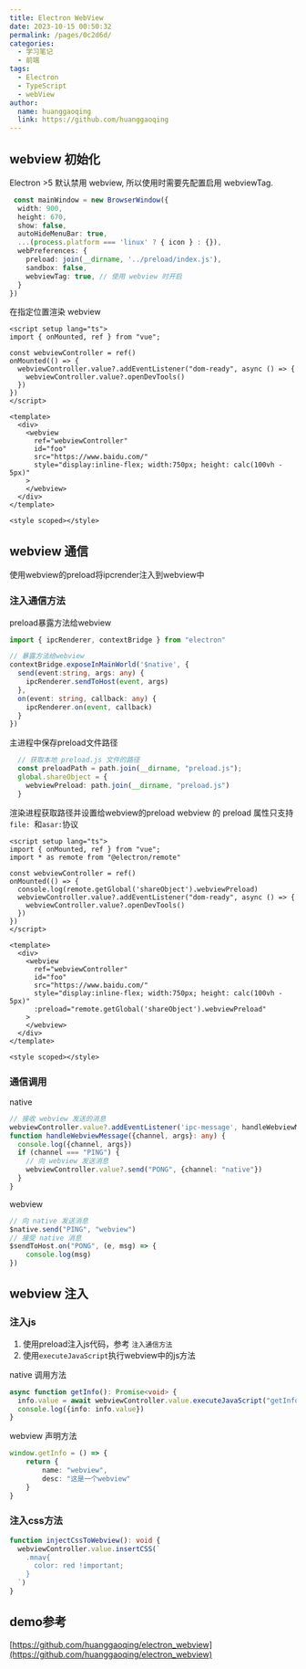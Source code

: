 ```yaml
---
title: Electron WebView
date: 2023-10-15 00:50:32
permalink: /pages/0c2d6d/
categories:
  - 学习笔记
  - 前端
tags:
  - Electron
  - TypeScript
  - webView
author: 
  name: huanggaoqing
  link: https://github.com/huanggaoqing
---
```

## webview 初始化
Electron >5 默认禁用 webview, 所以使用时需要先配置启用 webviewTag.
```typescript
 const mainWindow = new BrowserWindow({
  width: 900,
  height: 670,
  show: false,
  autoHideMenuBar: true,
  ...(process.platform === 'linux' ? { icon } : {}),
  webPreferences: {
    preload: join(__dirname, '../preload/index.js'),
    sandbox: false,
    webviewTag: true, // 使用 webview 时开启
  }
})
```
在指定位置渲染 webview
```vue
<script setup lang="ts">
import { onMounted, ref } from "vue";
  
const webviewController = ref()
onMounted(() => {
  webviewController.value?.addEventListener("dom-ready", async () => {
    webviewController.value?.openDevTools()
  })
})
</script>

<template>
  <div>
    <webview
      ref="webviewController"
      id="foo"
      src="https://www.baidu.com/"
      style="display:inline-flex; width:750px; height: calc(100vh - 5px)"
    >
    </webview>
  </div>
</template>

<style scoped></style>

```
## webview 通信
使用webview的preload将ipcrender注入到webview中
### 注入通信方法
preload暴露方法给webview
```typescript
import { ipcRenderer, contextBridge } from "electron"

// 暴露方法给webview
contextBridge.exposeInMainWorld('$native', {
  send(event:string, args: any) {
    ipcRenderer.sendToHost(event, args)
  },
  on(event: string, callback: any) {
    ipcRenderer.on(event, callback)
  }
})
```
主进程中保存preload文件路径
```typescript
  // 获取本地 preload.js 文件的路径
  const preloadPath = path.join(__dirname, "preload.js");
  global.shareObject = {
    webviewPreload: path.join(__dirname, "preload.js")
  }
```
渲染进程获取路径并设置给webview的preload
webview 的 preload 属性只支持 `file: `和`asar:`协议
```vue
<script setup lang="ts">
import { onMounted, ref } from "vue";
import * as remote from "@electron/remote"

const webviewController = ref()
onMounted(() => {
  console.log(remote.getGlobal('shareObject').webviewPreload)
  webviewController.value?.addEventListener("dom-ready", async () => {
    webviewController.value?.openDevTools()
  })
})
</script>

<template>
  <div>
    <webview
      ref="webviewController"
      id="foo"
      src="https://www.baidu.com/"
      style="display:inline-flex; width:750px; height: calc(100vh - 5px)"
      :preload="remote.getGlobal('shareObject').webviewPreload"
    >
    </webview>
  </div>
</template>

<style scoped></style>
```
### 通信调用
native
```typescript
// 接收 webview 发送的消息
webviewController.value?.addEventListener('ipc-message', handleWebviewMessage)
function handleWebviewMessage({channel, args}: any) {
  console.log({channel, args})
  if (channel === "PING") {
    // 向 webview 发送消息
    webviewController.value?.send("PONG", {channel: "native"})
  }
}
```
webview
```typescript
// 向 native 发送消息
$native.send("PING", "webview")
// 接受 native 消息
$sendToHost.on("PONG", (e, msg) => {
    console.log(msg)
})
```
## webview 注入
### 注入js

1. 使用preload注入js代码，参考 `注入通信方法`
2. 使用`executeJavaScript`执行webview中的js方法

native 调用方法
```typescript
async function getInfo(): Promise<void> {
  info.value = await webviewController.value.executeJavaScript("getInfo()")
  console.log({info: info.value})
}
```
webview 声明方法
```typescript
window.getInfo = () => {
    return {
        name: "webview",
        desc: "这是一个webview"
    }
}
```
### 注入css方法
```typescript
function injectCssToWebview(): void {
  webviewController.value.insertCSS(`
    .mnav{
      color: red !important;
    }
  `)
}
```
## demo参考
[https://github.com/huanggaoqing/electron_webview](https://github.com/huanggaoqing/electron_webview)
